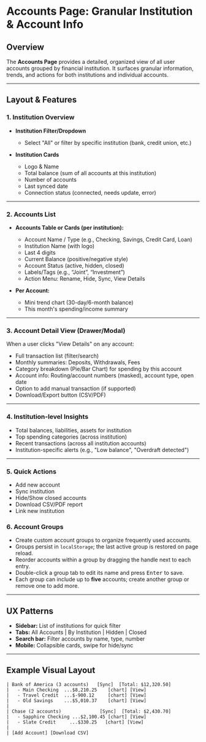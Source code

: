 # Accounts Page: Granular Institution & Account Info

## Overview

The **Accounts Page** provides a detailed, organized view of all user accounts grouped by financial institution. It surfaces granular information, trends, and actions for both institutions and individual accounts.

---

## Layout & Features

### 1. Institution Overview

- **Institution Filter/Dropdown**  
  - Select "All" or filter by specific institution (bank, credit union, etc.)

- **Institution Cards**
  - Logo & Name
  - Total balance (sum of all accounts at this institution)
  - Number of accounts
  - Last synced date
  - Connection status (connected, needs update, error)

---

### 2. Accounts List

- **Accounts Table or Cards (per institution):**
  - Account Name / Type (e.g., Checking, Savings, Credit Card, Loan)
  - Institution Name (with logo)
  - Last 4 digits
  - Current Balance (positive/negative style)
  - Account Status (active, hidden, closed)
  - Labels/Tags (e.g., “Joint”, “Investment”)
  - Action Menu: Rename, Hide, Sync, View Details

- **Per Account:**
  - Mini trend chart (30-day/6-month balance)
  - This month's spending/income summary

---

### 3. Account Detail View (Drawer/Modal)

When a user clicks "View Details" on any account:

- Full transaction list (filter/search)
- Monthly summaries: Deposits, Withdrawals, Fees
- Category breakdown (Pie/Bar Chart) for spending by this account
- Account info: Routing/account numbers (masked), account type, open date
- Option to add manual transaction (if supported)
- Download/Export button (CSV/PDF)

---

### 4. Institution-level Insights

- Total balances, liabilities, assets for institution
- Top spending categories (across institution)
- Recent transactions (across all institution accounts)
- Institution-specific alerts (e.g., "Low balance", "Overdraft detected")

---

### 5. Quick Actions

- Add new account
- Sync institution
- Hide/Show closed accounts
- Download CSV/PDF report
- Link new institution
### 6. Account Groups

- Create custom account groups to organize frequently used accounts.
- Groups persist in `localStorage`; the last active group is restored on page
  reload.
- Reorder accounts within a group by dragging the handle next to each entry.
- Double-click a group tab to edit its name and press <kbd>Enter</kbd> to save.
- Each group can include up to **five** accounts; create another group or
  remove one to add more.

---

## UX Patterns

- **Sidebar:** List of institutions for quick filter
- **Tabs:** All Accounts | By Institution | Hidden | Closed
- **Search bar:** Filter accounts by name, type, number
- **Mobile:** Collapsible cards, swipe for hide/sync

---

## Example Visual Layout

```text
| Bank of America (3 accounts)   [Sync]  [Total: $12,320.50]
|   - Main Checking  ...$8,210.25    [chart] [View]
|   - Travel Credit  ...$-900.12     [chart] [View]
|   - Old Savings    ...$5,010.37    [chart] [View]
|
| Chase (2 accounts)              [Sync]  [Total: $2,430.70]
|   - Sapphire Checking ...$2,100.45 [chart] [View]
|   - Slate Credit     ...$330.25   [chart] [View]
|
| [Add Account] [Download CSV]
```
